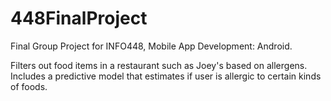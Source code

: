 # 448FinalProject

Final Group Project for INFO448, Mobile App Development: Android. 

Filters out food items in a restaurant such as Joey's based on allergens. Includes a predictive model that estimates if user is allergic to certain kinds of foods.
